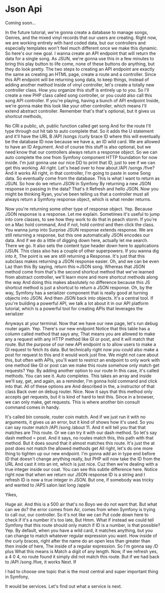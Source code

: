 # Json Api

Coming soon...

In the future tutorial, we're gonna create a database to manage songs, Genres, and
the mixed vinyl records that our users are creating. Right now, we are working
entirely with hard coded data, but our controllers and especially templates won't
feel much different once we make this dynamic. So here's our new goal. I wanna create
an API endpoint that will return the data for a single song. As JSUN, we're gonna use
this in a few minutes to bring this play button to life come, none of these buttons
do anything, but they do look pretty. The two steps to creating an API endpoint are
exactly the same as creating an HTML page, create a route and a controller. Since
this API endpoint will be returning song data, to keep things, instead of adding
another method Inside of vinyl controller, let's create a totally new controller
class. How you organize this stuff is entirely up to you. So I'll create a new PHP
class called song controller, or you could also call this song API controller. If
you're playing, having a bunch of API endpoint Inside, we're gonna make this look
like your other controller, which means I'll extend abstract controller. Remember
that's that's optional, but it gives us shortcut methods,

No CRI a public, uh, public function called get song And for the route I'll type
through out hit tab to auto complete that. So it adds the U statement and it'll have
the URL B /API /songs /curly brace ID where this will eventually be the database ID
now because we have a, an ID wild card. We are allowed to have an ID Argument. And of
course this stuff is also optional, but we need know that our controllers always
return a response object. So we can auto complete the one from Symfony component HTTP
foundation for now inside. I'm just gonna use our nice DD to print that ID, just to
see if we can get this working. All right. Let's head over to how about /API /songs
/five? And it works All right, in that controller, I'm going to paste in some Song
data. So eventually come from the database. This is what I want to return as JSUN. So
how do we return JSON in Symfony By returning a new JSON response in passing in the
data? That's it Refresh and hello JSON. Now you might be thinking Ryan, you've been
telling us that a controller must all always return a Symfony response object, which
is what render returns.

Now you're returning some other type of response object. Yep. Because JSON response
is a response. Let me explain. Sometimes it's useful to jump into core classes, to
see how they work to do that in peach storm. If you're on a Mac hold command, And if
not, hold control and then click the class. You wanna jump into Surprise JSUN
response extends response. We are still returning a response, but this one
automatically JSON encodes our data. And if we do a little of digging down here,
actually let me search. There we go. It also sets the content type header down here
to applications /JSUN. This class also has a couple of other superpowers. If you
wanna dig into it, The point is we are still returning a Response. It's just that
this subclass makes returning a JSON response easier. Oh, and we can be even Laz than
this By saying, return this->JSON song. Whereas that JSON method come from that's the
second shortcut method that we've learned from abstract controller, we'll learn more
and more shortcut methods along the way And doing this makes absolutely no difference
because this JS shortcut method is just a shortcut to return a JSON response. Oh, by
the way, Symfony has a serializer component that is really good at turning objects
into JSON. And then JSON back into objects. It's a central tool. If you're building a
powerful API, we talk a lot about it in our API platform tutorial, which is a
powerful tool for creating APIs that leverages the serializer

Anyways at your terminal. Now that we have our new page, let's run debug router
again. Yep. There's our new endpoint Notice that this table has a column called
method that says any, That means you are allowed to make any a request with any HTTP
method like GI or post, and it will match that route. But the purpose of our new API
endpoint is to allow users to make a GI request to fetch its data. But technically
right now you could also make a post for request to this and it would work just fine.
We might not care about this, but often with APIs, you'll want to restrict an
endpoint to only work with one method like GI or post can we make this route somehow
only match get requests? Yep. By adding another option to our route In this case,
it's called methods. You can see it. Auto completes. This takes an array and inside
we'll say, get, and again, as a reminder, I'm gonna hold command and click into that.
All of these options are And described in the, a instructor of that class Back over
on debug router. Nice. Now it says that this method only accepts get requests, but it
is kind of hard to test this. Since in a browser, we can only make, get requests.
This is where another bin consult command comes in handy.

It's called bin console, router coin match. And if we just run it with no arguments,
it gives us an error, but it kind of shows how it's used. So you can say router match
/API /song /about 11. And it will tell you that that matches are This route. Or we
can try it with our dash method. So let's say dash method = post. And it says, no
routes match this, this path with that method. But it does sound that it almost
matches this route. It's just the at post does not match the allowed methods get All
right, let's do one more thing to tighten up our new endpoint. I'm gonna add an in
type end before ID that doesn't change anything really, but PHP will now take the ID
from the URL And cast it into an int, which is just nice. Cuz then we're dealing with
a true integer inside our coat. You can see this subtle difference here. Notice right
now that when we return our JSON response ID is a string and I refresh ID is now a
true integer in JSON. But one, if somebody was tricky and wanted to /APS salon last
long /apple

Yikes,

Huge air. And this is a 500 air that's no Boyo we do not want that. But what can we
do? the error comes from Air, comes from when Symfony is trying to call our, our
controller. So it's not like we can Put code down here to check if it's a number it's
too late, But Hmm. What if instead we could tell Symfony that this route should only
match if ID is a number, is that possible? Yep. By default, when you have a wild
card, it matches anything, but you can change to match whatever regular expression
you want. How inside of the curly braces, right after the name do an open less than
greater than then inside of here, The inside of a regular expression. So I'm gonna
say /D plus What this means is Match a digit of any length. Now, if we refresh yes, a
4 0 4, no route found it simply did not match this route. But if we had back to /API
/song /five, it works Next. If

I had to choose one topic that is the most central and super important thing in
Symfony,

It would be services. Let's find out what a service is next.

